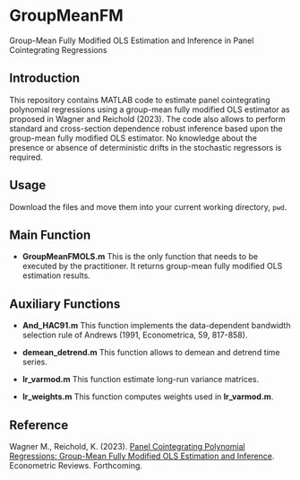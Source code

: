 # GroupMeanFM
Group-Mean Fully Modified OLS Estimation and Inference in Panel Cointegrating Regressions

## Introduction
This repository contains MATLAB code to estimate panel cointegrating polynomial regressions using a group-mean fully modified OLS estimator as proposed in Wagner and Reichold (2023). The code also allows to perform standard and cross-section dependence robust inference based upon the group-mean fully modified OLS estimator. No knowledge about the presence or absence of deterministic drifts in the stochastic regressors is required.

## Usage
Download the files and move them into your current working directory, `pwd`.

## Main Function

+ **GroupMeanFMOLS.m**
This is the only function that needs to be executed by the practitioner. It returns group-mean fully modified OLS estimation results. 

## Auxiliary Functions

+ **And_HAC91.m**
This function implements the data-dependent bandwidth selection rule of Andrews (1991, Econometrica, 59, 817-858).

+ **demean_detrend.m**
This function allows to demean and detrend time series.

+ **lr_varmod.m**
This function estimate long-run variance matrices.

+ **lr_weights.m**
This function computes weights used in **lr_varmod.m**.

## Reference
Wagner M., Reichold, K. (2023). [Panel Cointegrating Polynomial Regressions: Group-Mean Fully Modified OLS Estimation and Inference]([https://doi.org/10.48550/arXiv.2204.01373](https://doi.org/10.1080/07474938.2023.2178141)). Econometric Reviews. Forthcoming.
